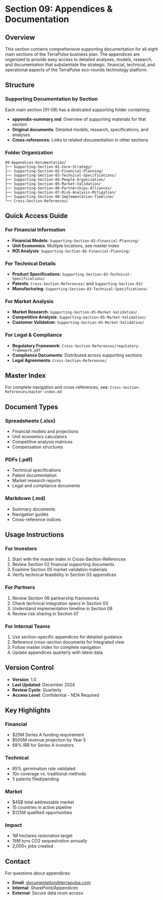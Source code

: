 # Section 09: Appendices & Documentation

## Overview
This section contains comprehensive supporting documentation for all eight main sections of the TerraPulse business plan. The appendices are organized to provide easy access to detailed analyses, models, research, and documentation that substantiate the strategic, financial, technical, and operational aspects of the TerraPulse eco-rounds technology platform.

## Structure

### Supporting Documentation by Section
Each main section (01-08) has a dedicated supporting folder containing:
- **appendix-summary.md**: Overview of supporting materials for that section
- **Original documents**: Detailed models, research, specifications, and analyses
- **Cross-references**: Links to related documentation in other sections

### Folder Organization
```
09-Appendices-Documentation/
├── Supporting-Section-01-Core-Strategy/
├── Supporting-Section-02-Financial-Planning/
├── Supporting-Section-03-Technical-Specifications/
├── Supporting-Section-04-People-Organization/
├── Supporting-Section-05-Market-Validation/
├── Supporting-Section-06-Partnerships-Alliances/
├── Supporting-Section-07-Risk-Analysis-Mitigation/
├── Supporting-Section-08-Implementation-Timeline/
└── Cross-Section-References/
```

## Quick Access Guide

### For Financial Information
- **Financial Models**: `Supporting-Section-02-Financial-Planning/`
- **Unit Economics**: Multiple locations, see master index
- **ROI Analysis**: `Supporting-Section-02-Financial-Planning/`

### For Technical Details
- **Product Specifications**: `Supporting-Section-03-Technical-Specifications/`
- **Patents**: `Cross-Section-References/` and `Supporting-Section-03/`
- **Manufacturing**: `Supporting-Section-03-Technical-Specifications/`

### For Market Analysis
- **Market Research**: `Supporting-Section-05-Market-Validation/`
- **Competitive Analysis**: `Supporting-Section-05-Market-Validation/`
- **Customer Validation**: `Supporting-Section-05-Market-Validation/`

### For Legal & Compliance
- **Regulatory Framework**: `Cross-Section-References/regulatory-framework.pdf`
- **Compliance Documents**: Distributed across supporting sections
- **Legal Agreements**: `Cross-Section-References/`

## Master Index
For complete navigation and cross-references, see:
`Cross-Section-References/master-index.md`

## Document Types

### Spreadsheets (.xlsx)
- Financial models and projections
- Unit economics calculators
- Competitive analysis matrices
- Compensation structures

### PDFs (.pdf)
- Technical specifications
- Patent documentation
- Market research reports
- Legal and compliance documents

### Markdown (.md)
- Summary documents
- Navigation guides
- Cross-reference indices

## Usage Instructions

### For Investors
1. Start with the master index in Cross-Section-References
2. Review Section 02 financial supporting documents
3. Examine Section 05 market validation materials
4. Verify technical feasibility in Section 03 appendices

### For Partners
1. Review Section 06 partnership frameworks
2. Check technical integration specs in Section 03
3. Understand implementation timeline in Section 08
4. Review risk sharing in Section 07

### For Internal Teams
1. Use section-specific appendices for detailed guidance
2. Reference cross-section documents for integrated view
3. Follow master index for complete navigation
4. Update appendices quarterly with latest data

## Version Control
- **Version**: 1.0
- **Last Updated**: December 2024
- **Review Cycle**: Quarterly
- **Access Level**: Confidential - NDA Required

## Key Highlights

### Financial
- $25M Series A funding requirement
- $500M revenue projection by Year 5
- 68% IRR for Series A investors

### Technical
- 85% germination rate validated
- 10x coverage vs. traditional methods
- 5 patents filed/pending

### Market
- $45B total addressable market
- 15 countries in active pipeline
- $125M qualified opportunities

### Impact
- 1M hectares restoration target
- 15M tons CO2 sequestration annually
- 2,000+ jobs created

## Contact
For questions about appendices:
- **Email**: documentation@terrapulse.com
- **Internal**: SharePoint/Appendices
- **External**: Secure data room access
